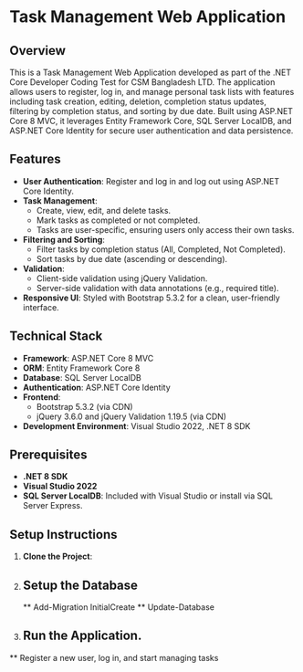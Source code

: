 ﻿# Task Management Web Application

## Overview
This is a Task Management Web Application developed as part of the .NET Core Developer Coding Test for CSM Bangladesh LTD. The application allows users to register, log in, and manage personal task lists with features including task creation, editing, deletion, completion status updates, filtering by completion status, and sorting by due date. Built using ASP.NET Core 8 MVC, it leverages Entity Framework Core, SQL Server LocalDB, and ASP.NET Core Identity for secure user authentication and data persistence.

## Features
- **User Authentication**: Register and log in and log out using ASP.NET Core Identity.
- **Task Management**:
  - Create, view, edit, and delete tasks.
  - Mark tasks as completed or not completed.
  - Tasks are user-specific, ensuring users only access their own tasks.
- **Filtering and Sorting**:
  - Filter tasks by completion status (All, Completed, Not Completed).
  - Sort tasks by due date (ascending or descending).
- **Validation**:
  - Client-side validation using jQuery Validation.
  - Server-side validation with data annotations (e.g., required title).
- **Responsive UI**: Styled with Bootstrap 5.3.2 for a clean, user-friendly interface.

## Technical Stack
- **Framework**: ASP.NET Core 8 MVC
- **ORM**: Entity Framework Core 8
- **Database**: SQL Server LocalDB
- **Authentication**: ASP.NET Core Identity
- **Frontend**:
  - Bootstrap 5.3.2 (via CDN)
  - jQuery 3.6.0 and jQuery Validation 1.19.5 (via CDN)
- **Development Environment**: Visual Studio 2022, .NET 8 SDK

## Prerequisites
- **.NET 8 SDK**
- **Visual Studio 2022**
- **SQL Server LocalDB**: Included with Visual Studio or install via SQL Server Express.

## Setup Instructions
1. **Clone the Project**:   

2. ## Setup the Database      
   ** Add-Migration InitialCreate
   ** Update-Database
3. ## Run the Application.

  ** Register a new user, log in, and start managing tasks